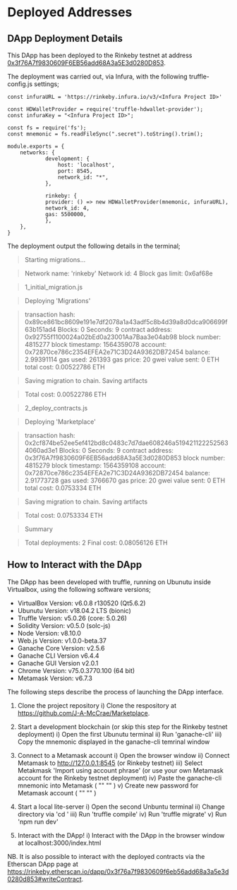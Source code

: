 # Deployed Addresses

## DApp Deployment Details

This DApp has been deployed to the Rinkeby testnet at address [0x3f76A7f9830609F6EB56add68A3a5E3d0280D853](https://rinkeby.etherscan.io/address/0x3f76a7f9830609f6eb56add68a3a5e3d0280d853#code).

The deployment was carried out, via Infura, with the following truffle-config.js settings;

	const infuraURL = 'https://rinkeby.infura.io/v3/<Infura Project ID>'
 
	const HDWalletProvider = require('truffle-hdwallet-provider');
	const infuraKey = "<Infura Project ID>";

	const fs = require('fs');
	const mnemonic = fs.readFileSync(".secret").toString().trim();

	module.exports = {
 		networks: {
    			development: {
      				host: 'localhost',
      				port: 8545,
      				network_id: "*",
    			},

    			rinkeby: {
    			provider: () => new HDWalletProvider(mnemonic, infuraURL),
    			network_id: 4,
    			gas: 5500000,
    			},
		},
	}

The deployment output the following details in the terminal;

>Starting migrations...

>Network name:    'rinkeby'
>Network id:      4
>Block gas limit: 0x6af68e

>1_initial_migration.js

>   Deploying 'Migrations'

>   transaction hash:    0x89ce861bc8609e191e7df2078a1a43adf5c8b4d39a8d0dca906699f63b151ad4
>   Blocks: 0            Seconds: 9
>   contract address:    0x92755f1100024a02bEd0a23001Aa7Baa3e04ab98
>   block number:        4815277
>   block timestamp:     1564359078
>   account:             0x72870ce786c2354EFEA2e71C3D24A9362DB72454
>   balance:             2.99391114
>   gas used:            261393
>   gas price:           20 gwei
>   value sent:          0 ETH
>   total cost:          0.00522786 ETH


>   Saving migration to chain.
>   Saving artifacts

>   Total cost:          0.00522786 ETH


>2_deploy_contracts.js

>   Deploying 'Marketplace'

>   transaction hash:    0x2cf874be52ee5ef412bd8c0483c7d7dae608246a5194211222525634060ad3e1
>   Blocks: 0            Seconds: 9
>   contract address:    0x3f76A7f9830609F6EB56add68A3a5E3d0280D853
>  block number:        4815279
>   block timestamp:     1564359108
>   account:             0x72870ce786c2354EFEA2e71C3D24A9362DB72454
>   balance:             2.91773728
>   gas used:            3766670
>   gas price:           20 gwei
>   value sent:          0 ETH
>   total cost:          0.0753334 ETH


>   Saving migration to chain.
>   Saving artifacts

>   Total cost:           0.0753334 ETH


>Summary

>Total deployments:   2
>Final cost:          0.08056126 ETH

## How to Interact with the DApp

The DApp has been developed with truffle, running on Ubunutu inside Virtualbox, using the following software versions;

* VirtualBox Version: v6.0.8 r130520 (Qt5.6.2)
* Ubunutu Version: v18.04.2 LTS (bionic)
* Truffle Version: v5.0.26 (core: 5.0.26)
* Solidity Version: v0.5.0 (solc-js)
* Node Version: v8.10.0
* Web.js Version: v1.0.0-beta.37
* Ganache Core Version: v2.5.6
* Ganache CLI Version v6.4.4
* Ganache GUI Version v2.0.1
* Chrome Version: v75.0.3770.100 (64 bit)
* Metamask Version: v6.7.3

The following steps describe the process of launching the DApp interface.

1. Clone the project repository 
i) Clone the respository at https://github.com/J-A-McCrae/Marketplace.

2. Start a development blockchain (or skip this step for the Rinkeby testnet deployment)
i) Open the first Ubunutu terminal
ii) Run 'ganache-cli'
iii) Copy the mnemonic displayed in the ganache-cli temrinal window

3. Connect to a Metamask account 
i) Open the browser window
ii) Connect Metamask to http://127.0.0.1:8545 (or Rinkeby testnet)
iii) Select Metakmask 'Import using account phrase' (or use your own Metamask account for the Rinkeby testnet deployment)
iv) Paste the ganache-cli mnemonic into Metamask ( "" "" )
v) Create new password for Metamask account ( "" "" )

4. Start a local lite-server 
i) Open the second Unbuntu terminal
ii) Change directory via 'cd <project directory>'
iii) Run 'truffle compile'
iv) Run 'truffle migrate'
v) Run 'npm run dev'

5. Interact with the DApp!
i) Interact with the DApp in the browser window at localhost:3000/index.html

NB. It is also possible to interact with the deployed contracts via the Etherscan DApp page at https://rinkeby.etherscan.io/dapp/0x3f76a7f9830609f6eb56add68a3a5e3d0280d853#writeContract.















